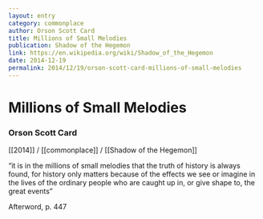 ```yaml
---
layout: entry
category: commonplace
author: Orson Scott Card
title: Millions of Small Melodies
publication: Shadow of the Hegemon
link: https://en.wikipedia.org/wiki/Shadow_of_the_Hegemon
date: 2014-12-19
permalink: 2014/12/19/orson-scott-card-millions-of-small-melodies
---
```


# Millions of Small Melodies

### Orson Scott Card

[[2014]] / [[commonplace]] / [[Shadow of the Hegemon]]

“it is in the millions of small melodies that the truth of history is always found, for history only matters because of the effects we see or imagine in the lives of the ordinary people who are caught up in, or give shape to, the great events” 

Afterword, p. 447 